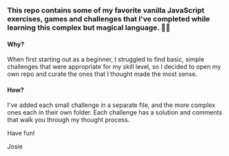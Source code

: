 

### This repo contains some of my favorite vanilla JavaScript exercises, games and challenges that I've completed while learning this complex but magical language. 🧙✨


#### Why?

When first starting out as a beginner, I struggled to find basic, simple challenges that were appropriate for my skill level, so I decided to open my own repo and curate the ones that I thought made the most sense.

#### How?

I've added each small challenge in a separate file, and the more complex ones each in their own folder.
Each challenge has a solution and comments that walk you through my thought process. 

Have fun! 

Josie 
